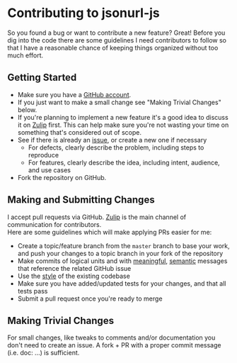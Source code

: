 Contributing to jsonurl-js
======================
So you found a bug or want to contribute a new feature? Great! Before
you dig into the code there are some guidelines I need contributors to follow
so that I have a reasonable chance of keeping things organized without too much
effort.

Getting Started
---------------
+ Make sure you have a [GitHub account](https://github.com/signup/free).
+ If you just want to make a small change see "Making Trivial Changes" below.
+ If you're planning to implement a new feature it's a good idea to discuss
  it on [Zulip][zulip] first.
  This can help make sure you're not wasting your time on something that's 
  considered out of scope.
+ See if there is already an
  [issue](https://github.com/jsonurl/jsonurl-java/issues),
  or create a new one if necessary 
  + For defects, clearly describe the problem, including steps to reproduce
  + For features, clearly describe the idea, including intent, audience, and
    use cases
+ Fork the repository on GitHub.

Making and Submitting Changes
--------------
I accept pull requests via GitHub. [Zulip][zulip] is
the main channel of communication for contributors.  
Here are some guidelines which will make applying PRs easier for me:
+ Create a topic/feature branch from the `master` branch to base your work, and
  push your changes to a topic branch in your fork of the repository
+ Make commits of logical units and with [meaningful][commit-message-howto],
  [semantic][semantic-commit-message] messages that reference the related
  GitHub issue
+ Use the [style][eslintrc.js] of the existing codebase
+ Make sure you have added/updated tests for your changes, and that all tests
  pass
+ Submit a pull request once you're ready to merge

Making Trivial Changes
----------------------
For small changes, like tweaks to comments and/or documentation you don't need
to create an issue. A fork + PR with a proper commit message (i.e. doc: ...)
is sufficient.

[zulip]: https://jsonurl.zulipchat.com/#narrow/stream/248637-jsonurl-js
[eslintrc.js]: .eslintrc.js
[commit-message-howto]: https://chris.beams.io/posts/git-commit/
[semantic-commit-message]: https://seesparkbox.com/foundry/semantic_commit_messages

